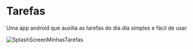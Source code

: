 # Tarefas
 Uma app android que auxilia as tarefas do dia dia simples e fácil de usar
 
![SplashScreenMinhasTarefas](https://github.com/TafariDragon/Tarefas/assets/106206000/43653b14-7a67-413f-86c7-94f90d5f347a)
